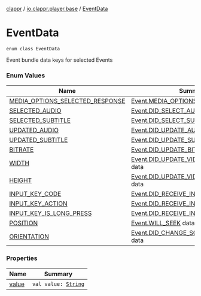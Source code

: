 [clappr](../../index.md) / [io.clappr.player.base](../index.md) / [EventData](./index.md)

# EventData

`enum class EventData`

Event bundle data keys for selected Events

### Enum Values

| Name | Summary |
|---|---|
| [MEDIA_OPTIONS_SELECTED_RESPONSE](-m-e-d-i-a_-o-p-t-i-o-n-s_-s-e-l-e-c-t-e-d_-r-e-s-p-o-n-s-e.md) | [Event.MEDIA_OPTIONS_SELECTED](../-event/-m-e-d-i-a_-o-p-t-i-o-n-s_-s-e-l-e-c-t-e-d.md) data |
| [SELECTED_AUDIO](-s-e-l-e-c-t-e-d_-a-u-d-i-o.md) | [Event.DID_SELECT_AUDIO](../-event/-d-i-d_-s-e-l-e-c-t_-a-u-d-i-o.md) data |
| [SELECTED_SUBTITLE](-s-e-l-e-c-t-e-d_-s-u-b-t-i-t-l-e.md) | [Event.DID_SELECT_SUBTITLE](../-event/-d-i-d_-s-e-l-e-c-t_-s-u-b-t-i-t-l-e.md) data |
| [UPDATED_AUDIO](-u-p-d-a-t-e-d_-a-u-d-i-o.md) | [Event.DID_UPDATE_AUDIO](../-event/-d-i-d_-u-p-d-a-t-e_-a-u-d-i-o.md) data |
| [UPDATED_SUBTITLE](-u-p-d-a-t-e-d_-s-u-b-t-i-t-l-e.md) | [Event.DID_UPDATE_SUBTITLE](../-event/-d-i-d_-u-p-d-a-t-e_-s-u-b-t-i-t-l-e.md) data |
| [BITRATE](-b-i-t-r-a-t-e.md) | [Event.DID_UPDATE_BITRATE](../-event/-d-i-d_-u-p-d-a-t-e_-b-i-t-r-a-t-e.md) data |
| [WIDTH](-w-i-d-t-h.md) | [Event.DID_UPDATE_VIDEO_RESOLUTION](../-event/-d-i-d_-u-p-d-a-t-e_-v-i-d-e-o_-r-e-s-o-l-u-t-i-o-n.md) data |
| [HEIGHT](-h-e-i-g-h-t.md) | [Event.DID_UPDATE_VIDEO_RESOLUTION](../-event/-d-i-d_-u-p-d-a-t-e_-v-i-d-e-o_-r-e-s-o-l-u-t-i-o-n.md) data |
| [INPUT_KEY_CODE](-i-n-p-u-t_-k-e-y_-c-o-d-e.md) | [Event.DID_RECEIVE_INPUT_KEY](../-event/-d-i-d_-r-e-c-e-i-v-e_-i-n-p-u-t_-k-e-y.md) data |
| [INPUT_KEY_ACTION](-i-n-p-u-t_-k-e-y_-a-c-t-i-o-n.md) | [Event.DID_RECEIVE_INPUT_KEY](../-event/-d-i-d_-r-e-c-e-i-v-e_-i-n-p-u-t_-k-e-y.md) data |
| [INPUT_KEY_IS_LONG_PRESS](-i-n-p-u-t_-k-e-y_-i-s_-l-o-n-g_-p-r-e-s-s.md) | [Event.DID_RECEIVE_INPUT_KEY](../-event/-d-i-d_-r-e-c-e-i-v-e_-i-n-p-u-t_-k-e-y.md) data |
| [POSITION](-p-o-s-i-t-i-o-n.md) | [Event.WILL_SEEK](../-event/-w-i-l-l_-s-e-e-k.md) data |
| [ORIENTATION](-o-r-i-e-n-t-a-t-i-o-n.md) | [Event.DID_CHANGE_SCREEN_ORIENTATION](../-event/-d-i-d_-c-h-a-n-g-e_-s-c-r-e-e-n_-o-r-i-e-n-t-a-t-i-o-n.md) data |

### Properties

| Name | Summary |
|---|---|
| [value](value.md) | `val value: `[`String`](https://kotlinlang.org/api/latest/jvm/stdlib/kotlin/-string/index.html) |
